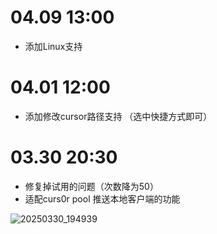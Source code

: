 # 04.09 13:00
- 添加Linux支持

# 04.01 12:00
- 添加修改cursor路径支持 （选中快捷方式即可）

# 03.30 20:30
- 修复掉试用的问题（次数降为50）
- 适配curs0r pool 推送本地客户端的功能

![20250330_194939](https://github.com/user-attachments/assets/83e67f2f-9b7a-4f7f-9761-c3ec4c7d5734)

